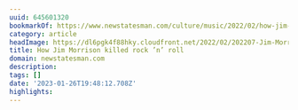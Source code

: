 ```yaml
---
uuid: 645601320
bookmarkOf: https://www.newstatesman.com/culture/music/2022/02/how-jim-morrison-killed-rock-n-roll
category: article
headImage: https://dl6pgk4f88hky.cloudfront.net/2022/02/202207-Jim-Morrison-800x418.jpg?1694506522
title: How Jim Morrison killed rock ’n’ roll
domain: newstatesman.com
description:
tags: []
date: '2023-01-26T19:48:12.708Z'
highlights:
---
```



